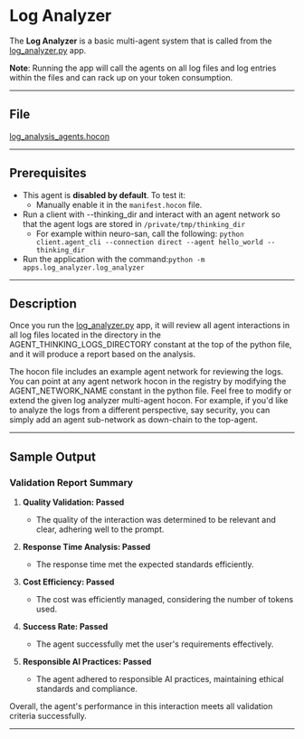# Log Analyzer

The **Log Analyzer** is a basic multi-agent system that is called from the [log_analyzer.py](../../apps/log_analyzer/log_analyzer.py)
app.

**Note**: Running the app will call the agents on all log files and log entries within the files and can rack up on your
token consumption.

---

## File

[log_analysis_agents.hocon](../../registries/log_analysis_agents.hocon)

---

## Prerequisites

- This agent is **disabled by default**. To test it:
    - Manually enable it in the `manifest.hocon` file.
- Run a client with --thinking_dir and interact with an agent network so that the agent logs are stored in `/private/tmp/thinking_dir`
    - For example within neuro-san, call the following:
    `python client.agent_cli --connection direct --agent hello_world --thinking_dir`
- Run the application with the command:`python -m apps.log_analyzer.log_analyzer`

---

## Description

Once you run the [log_analyzer.py](../../apps/log_analyzer/log_analyzer.py) app, it will review all agent interactions in
all log files located in the directory in the AGENT_THINKING_LOGS_DIRECTORY constant at the top of the python file, and it
will produce a report based on the analysis.

The hocon file includes an example agent network for reviewing the logs. You can point at any agent network hocon in the
registry by modifying the AGENT_NETWORK_NAME constant in the python file. Feel free to modify or extend the given log
analyzer multi-agent hocon. For example, if you'd like to analyze the logs from a different perspective, say security,
you can simply add an agent sub-network as down-chain to the top-agent.  

---

## Sample Output

### Validation Report Summary

1. **Quality Validation: Passed**
   - The quality of the interaction was determined to be relevant and clear, adhering well to the prompt.

2. **Response Time Analysis: Passed**
   - The response time met the expected standards efficiently.

3. **Cost Efficiency: Passed**
   - The cost was efficiently managed, considering the number of tokens used.

4. **Success Rate: Passed**
   - The agent successfully met the user's requirements effectively.

5. **Responsible AI Practices: Passed**
   - The agent adhered to responsible AI practices, maintaining ethical standards and compliance.

Overall, the agent's performance in this interaction meets all validation criteria successfully.

---
